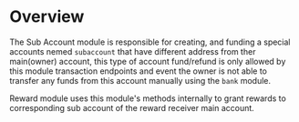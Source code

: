 # **Overview**

The Sub Account module is responsible for creating, and funding a special accounts nemed `subaccount` that have different address from ther main(owner) account, this type of account fund/refund is only allowed by this module transaction endpoints and event the owner is not able to transfer any funds from this account manually using the `bank` module.

Reward module uses this module's methods internally to grant rewards to corresponding sub account of the reward receiver main account.
